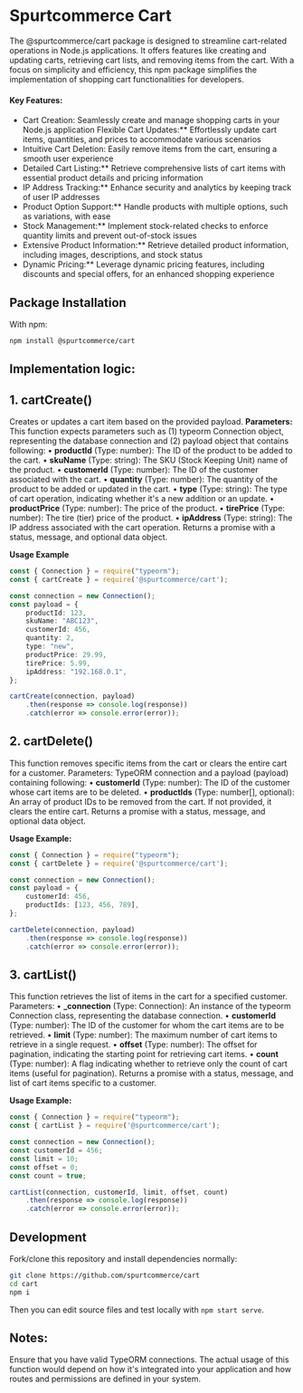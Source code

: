 # Spurtcommerce Cart

The @spurtcommerce/cart package is designed to streamline cart-related operations in Node.js applications. It offers features like creating and updating carts, retrieving cart lists, and removing items from the cart. With a focus on simplicity and efficiency, this npm package simplifies the implementation of shopping cart functionalities for developers.

#### Key Features:

* Cart Creation: Seamlessly create and manage shopping carts in your Node.js application    Flexible Cart Updates:** Effortlessly update cart items, quantities, and prices to accommodate various scenarios
* Intuitive Cart Deletion:  Easily remove items from the cart, ensuring a smooth user experience
 * Detailed Cart Listing:** Retrieve comprehensive lists of cart items with essential product details and pricing information
 * IP Address Tracking:** Enhance security and analytics by keeping track of user IP addresses
* Product Option Support:** Handle products with multiple options, such as variations, with ease
* Stock Management:** Implement stock-related checks to enforce quantity limits and prevent out-of-stock issues
* Extensive Product Information:** Retrieve detailed product information, including images, descriptions, and stock status
* Dynamic Pricing:** Leverage dynamic pricing features, including discounts and special offers, for an enhanced shopping experience

## Package Installation
With npm:
```bash
npm install @spurtcommerce/cart
```

## Implementation logic:

## 1. cartCreate()
Creates or updates a cart item based on the provided payload.
**Parameters:**
This function expects parameters such as (1) typeorm Connection object, representing the database connection and (2) payload object that contains following:
    • **productId** (Type: number): The ID of the product to be added to the cart.
    • **skuName** (Type: string): The SKU (Stock Keeping Unit) name of the product.
    • **customerId** (Type: number): The ID of the customer associated with the cart.
    • **quantity** (Type: number): The quantity of the product to be added or updated in the cart.
    • **type** (Type: string): The type of cart operation, indicating whether it's a new addition or an update.
    • **productPrice** (Type: number): The price of the product.
    • **tirePrice** (Type: number): The tire (tier) price of the product.
    • **ipAddress** (Type: string): The IP address associated with the cart operation.
Returns a promise with a status, message, and optional data object.

**Usage Example**
```ts
const { Connection } = require("typeorm");
const { cartCreate } = require('@spurtcommerce/cart');

const connection = new Connection();
const payload = {
    productId: 123,
    skuName: "ABC123",
    customerId: 456,
    quantity: 2,
    type: "new",
    productPrice: 29.99,
    tirePrice: 5.99,
    ipAddress: "192.168.0.1",
};

cartCreate(connection, payload)
    .then(response => console.log(response))
    .catch(error => console.error(error));
```

## 2. cartDelete() 
This function removes specific items from the cart or clears the entire cart for a customer. 
Parameters:
TypeORM connection and a payload (payload) containing following:
    • **customerId** (Type: number): The ID of the customer whose cart items are to be deleted.
    • **productIds** (Type: number[], optional): An array of product IDs to be removed from the cart. If not provided, it clears the entire cart.
Returns a promise with a status, message, and optional data object.

**Usage Example:**
````ts
const { Connection } = require("typeorm");
const { cartDelete } = require('@spurtcommerce/cart');

const connection = new Connection();
const payload = {
    customerId: 456,
    productIds: [123, 456, 789],
};

cartDelete(connection, payload)
    .then(response => console.log(response))
    .catch(error => console.error(error));
````

## 3. cartList()
This function retrieves the list of items in the cart for a specified customer.
Parameters:
    • **_connection** (Type: Connection): An instance of the typeorm Connection class, representing the database connection.
    • **customerId** (Type: number): The ID of the customer for whom the cart items are to be retrieved.
    • **limit** (Type: number): The maximum number of cart items to retrieve in a single request.
    • **offset** (Type: number): The offset for pagination, indicating the starting point for retrieving cart items.
    • **count** (Type: number): A flag indicating whether to retrieve only the count of cart items (useful for pagination).
Returns a promise with a status, message, and list of cart items specific to a customer.

**Usage Example:**

````ts
const { Connection } = require("typeorm");
const { cartList } = require('@spurtcommerce/cart');

const connection = new Connection();
const customerId = 456;
const limit = 10;
const offset = 0;
const count = true;

cartList(connection, customerId, limit, offset, count)
    .then(response => console.log(response))
    .catch(error => console.error(error));
````

## Development
Fork/clone this repository and install dependencies normally:
````bash
git clone https://github.com/spurtcommerce/cart
cd cart
npm i
````
Then you can edit source files and test locally with `npm start serve`.

## Notes:
Ensure that you have valid TypeORM connections. The actual usage of this function would depend on how it's integrated into your application and how routes and permissions are defined in your system.